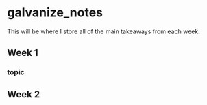 # galvanize_notes
This will be where I store all of the main takeaways from each week.

## Week 1
### topic

## Week 2
